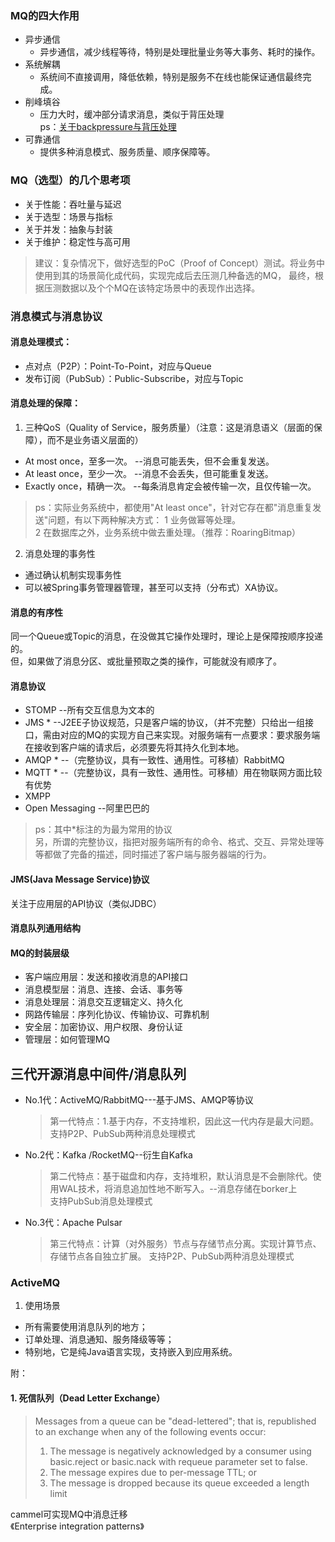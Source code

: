 





### MQ的四大作用  
- 异步通信
  - 异步通信，减少线程等待，特别是处理批量业务等大事务、耗时的操作。
- 系统解耦  
  - 系统间不直接调用，降低依赖，特别是服务不在线也能保证通信最终完成。  
- 削峰填谷  
  - 压力大时，缓冲部分请求消息，类似于背压处理  
    ps：[关于backpressure与背压处理](https://www.zhihu.com/question/49618581/answer/237078934)  
- 可靠通信  
  - 提供多种消息模式、服务质量、顺序保障等。  
    
### MQ（选型）的几个思考项  
- 关于性能：吞吐量与延迟  
- 关于选型：场景与指标  
- 关于并发：抽象与封装  
- 关于维护：稳定性与高可用  
> 建议：复杂情况下，做好选型的PoC（Proof of Concept）测试。将业务中使用到其的场景简化成代码，实现完成后去压测几种备选的MQ，
> 最终，根据压测数据以及个个MQ在该特定场景中的表现作出选择。  


### 消息模式与消息协议  
#### 消息处理模式：  
- 点对点（P2P）：Point-To-Point，对应与Queue  
- 发布订阅（PubSub）：Public-Subscribe，对应与Topic  

#### 消息处理的保障：  
1. 三种QoS（Quality of Service，服务质量）（注意：这是消息语义（层面的保障），而不是业务语义层面的）
- At most once，至多一次。  --消息可能丢失，但不会重复发送。
- At least once，至少一次。 --消息不会丢失，但可能重复发送。  
- Exactly once，精确一次。  --每条消息肯定会被传输一次，且仅传输一次。  
> ps：实际业务系统中，都使用"At least once"，针对它存在都"消息重复发送"问题，有以下两种解决方式：
> 1 业务做幂等处理。  
> 2 在数据库之外，业务系统中做去重处理。（推荐：RoaringBitmap）  

2. 消息处理的事务性  
- 通过确认机制实现事务性  
- 可以被Spring事务管理器管理，甚至可以支持（分布式）XA协议。  

#### 消息的有序性  
同一个Queue或Topic的消息，在没做其它操作处理时，理论上是保障按顺序投递的。  
但，如果做了消息分区、或批量预取之类的操作，可能就没有顺序了。  


#### 消息协议  
- STOMP  --所有交互信息为文本的  
- JMS *  --J2EE子协议规范，只是客户端的协议，（并不完整）只给出一组接口，需由对应的MQ的实现方自己来实现。对服务端有一点要求：要求服务端在接收到客户端的请求后，必须要先将其持久化到本地。  
- AMQP *  --（完整协议，具有一致性、通用性。可移植）RabbitMQ  
- MQTT *  --（完整协议，具有一致性、通用性。可移植）用在物联网方面比较有优势  
- XMPP  
- Open Messaging  --阿里巴巴的
> ps：其中*标注的为最为常用的协议   
> 另，所谓的完整协议，指把对服务端所有的命令、格式、交互、异常处理等等都做了完备的描述，同时描述了客户端与服务器端的行为。  

#### JMS(Java Message Service)协议  
关注于应用层的API协议（类似JDBC）  

#### 消息队列通用结构  
#### MQ的封装层级  
- 客户端应用层：发送和接收消息的API接口  
- 消息模型层：消息、连接、会话、事务等  
- 消息处理层：消息交互逻辑定义、持久化  
- 网路传输层：序列化协议、传输协议、可靠机制  
- 安全层：加密协议、用户权限、身份认证  
- 管理层：如何管理MQ  


## 三代开源消息中间件/消息队列
- No.1代：ActiveMQ/RabbitMQ---基于JMS、AMQP等协议  
  > 第一代特点：1.基于内存，不支持堆积，因此这一代内存是最大问题。  
  > 支持P2P、PubSub两种消息处理模式  
- No.2代：Kafka
          /RocketMQ--衍生自Kafka  
  > 第二代特点：基于磁盘和内存，支持堆积，默认消息是不会删除代。使用WAL技术，将消息追加性地不断写入。--消息存储在borker上  
  > 支持PubSub消息处理模式  
- No.3代：Apache Pulsar  
  > 第三代特点：计算（对外服务）节点与存储节点分离。实现计算节点、存储节点各自独立扩展。
  > 支持P2P、PubSub两种消息处理模式
  

### ActiveMQ  
1. 使用场景  
- 所有需要使用消息队列的地方；  
- 订单处理、消息通知、服务降级等等；  
- 特别地，它是纯Java语言实现，支持嵌入到应用系统。  











附：  
#### 1. 死信队列（Dead Letter Exchange）
> Messages from a queue can be "dead-lettered"; that is, republished to an exchange when any of the following events occur:  
> 1. The message is negatively acknowledged by a consumer using basic.reject or  basic.nack with requeue parameter set to false.  
> 2. The message expires due to per-message TTL; or  
> 3. The message is dropped because its queue exceeded a length limit  





cammel可实现MQ中消息迁移  
《Enterprise integration patterns》  

